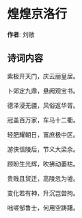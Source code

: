 # 煌煌京洛行

**作者**: 刘敞

## 诗词内容

紫极开天门，庆云丽皇居。

卜郊定九鼎，悬阙观宝书。

德泽浸无疆，风俗返华胥。

冠盖百万家，车马十二衢。

轻肥耀朝日，富庶极中区。

游侠信陵后，节义大梁余。

顾盼生光辉，吹拂动萎枯。

贵贱且贸迁，高陵忽为墟。

变化若有神，升沉岂尝拘。

咄嗟邹鲁士，何用空踌躇。

